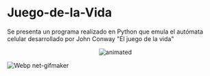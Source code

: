 # Juego-de-la-Vida
Se presenta un programa realizado en Python que emula el autómata celular desarrollado por John Conway "El juego de la vida"

<p align="center">
  <img src="https://user-images.githubusercontent.com/75518367/155262708-6b663a10-2466-48db-ad6f-1c181b1704a7.gif" alt="animated" />
</p>

  ![Webp net-gifmaker](https://user-images.githubusercontent.com/75518367/155262708-6b663a10-2466-48db-ad6f-1c181b1704a7.gif)

